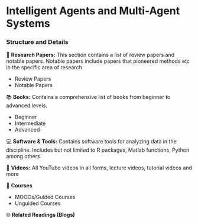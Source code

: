 # Intelligent Agents and Multi-Agent Systems

### **Structure and Details**

:page_with_curl: **Research Papers:** This section contains a list of review papers and notable papers. Notable papers include papers that pioneered methods etc in the specific area of research
- Review Papers
- Notable Papers

:books: **Books:** Contains a comprehensive list of books from beginner to advanced levels. 
- Beginner
- Intermediate
- Advanced

:computer: **Software & Tools:** Contains software tools for analyzing data in the discipline. Includes but not limited to R packages, Matlab functions, Python among others.


:movie_camera: **Videos:** All YouTube videos in all forms, lecture videos, tutorial videos and more 

:school: **Courses**
- MOOCs/Guided Courses
- Unguided Courses

:globe_with_meridians: **Related Readings (Blogs)**
